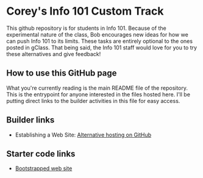 # Corey's Info 101 Custom Track
This github repository is for students in Info 101. Because of the experimental nature of the class, Bob encourages new ideas for how we can push Info 101 to its limits. These tasks are entirely optional to the ones posted in gClass. That being said, the Info 101 staff would love for you to try these alternatives and give feedback!

## How to use this GitHub page
What you're currently reading is the main README file of the repository. This is the entrypoint for anyone interested in the files hosted here. I'll be putting direct links to the builder activities in this file for easy access.

## Builder links
 - Establishing a Web Site: [Alternative hosting on GitHub](builders/1-alternative-hosting.md)

## Starter code links
 - [Bootstrapped web site](starter-code/bootstrap/)